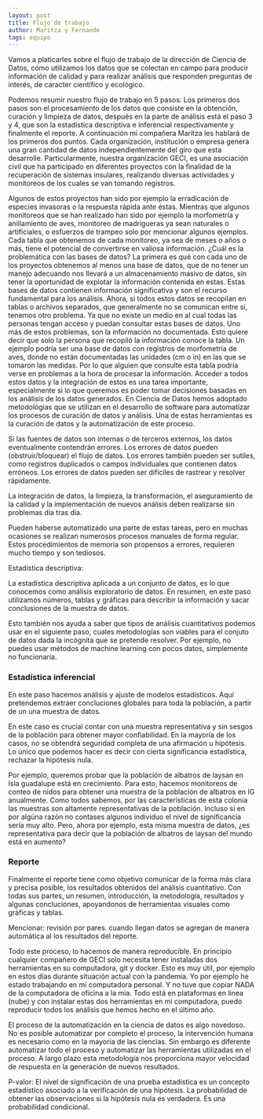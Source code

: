 ```yaml
---
layout: post
title: Flujo de trabajo
author: Maritza y Fernando
tags: equipo
---
```


Vamos a platicarles sobre el flujo de trabajo de la dirección de Ciencia de Datos, cómo utilizamos
los datos que se colectan en campo para producir información de calidad y para realizar análisis que
responden preguntas de interés, de caracter científico y ecológico.

Podemos resumir nuestro flujo de trabajo en 5 pasos: Los primeros dos pasos son el procesamiento de
los datos que consiste en la obtención, curación y limpieza de datos, después en la parte de
análisis está el paso 3 y 4, que son la estadística descriptiva e inferencial respectivamente y
finalmente el reporte. A continuación mi compañera Maritza les hablará de los primeros dos puntos.
Cada organización, institución o empresa genera una gran cantidad de datos independientemente del
giro que esta desarrolle. Particularmente, nuestra organización GECI, es una asociación civil que ha
participado en diferentes proyectos con la finalidad de la recuperación de sistemas insulares,
realizando diversas actividades y monitoreos de los cuales se van tomando registros.

Algunos de estos proyectos han sido por ejemplo la erradicación de especies invasoras o la respuesta
rápida ante éstas. Mientras que algunos monitoreos que se han realizado han sido por ejemplo la
morfometría y anillamiento de aves, monitoreo de madrigueras ya sean naturales o artificiales, o
esfuerzos de trampeo solo por mencionar algunos ejemplos.
Cada tabla que obtenemos de cada monitoreo, ya sea de meses o años o más, tiene el potencial de
convertirse en valiosa información. ¿Cuál es la problemática con las bases de datos? La primera es
qué con cada uno de los proyectos obtenemos al menos una base de datos, que de no tener un manejo
adecuando nos llevará a un almacenamiento masivo de datos, sin tener la oportunidad de explotar la
información contenida en estas. Estas bases de datos contienen información significativa y son el
recurso fundamental para los análisis. Ahora, si todos estos datos se recopilan en tablas o archivos
separados, que generalmente no se comunican entre sí, tenemos otro problema. Ya que no existe un
medio en al cual todas las personas tengan acceso y puedan consultar estas bases de datos. Uno más
de estos problemas, son la información no documentada. Esto quiere decir que solo la persona que
recopiló la información conoce la tabla. Un ejemplo podría ser una base de datos con registros de
morfometría de aves, donde no están documentadas las unidades (cm o in) en las que se tomaron las
medidas. Por lo que alguien que consulte esta tabla podría verse en problemas a la hora de procesar
la información. Acceder a todos estos datos y la integración de estos es una tarea importante,
especialmente si lo que queremos es poder tomar decisiones basadas en los análisis de los datos
generados.
En Ciencia de Datos hemos adoptado metodológias que se utilizan en el desarrollo de software para
automatizar los procesos de curación de datos y análisis. Una de estas herramientas es la curación
de datos y la automatización de este proceso.


Si las fuentes de datos son internas o de terceros externos, los datos eventualmente contendrán
errores. Los errores de datos pueden (obstruir/bloquear) el flujo de datos. Los errores también
pueden ser sutiles, como registros duplicados o campos individuales que contienen datos erróneos.
Los errores de datos pueden ser difíciles de rastrear y resolver rápidamente.

La integración de datos, la limpieza, la transformación, el aseguramiento de la calidad y la
implementación de nuevos análisis deben realizarse sin problemas día tras día.

Pueden haberse automatizado una parte de estas tareas, pero en muchas ocasiones se realizan
numerosos procesos manuales de forma regular. Estos procedimientos de memoria son propensos a
errores, requieren mucho tiempo y son tediosos.

Estadística descriptiva:

La estadística descriptiva aplicada a un conjunto de datos, es lo que conocemos como análisis
exploratorio de datos. En resumen, en este paso utilizamos números, tablas y gráficas para describir
la información y sacar conclusiones de la muestra de datos. 

Esto también nos ayuda a saber que tipos de análisis cuantitativos podemos usar en el siguiente
paso,  cuales metodologías son viables para el conjuto de datos dada la incógnita que se pretende
resolver. Por ejemplo, no puedes usar métodos de machine learning con pocos datos, simplemente no
funcionaría.

### Estadística inferencial

En este paso hacemos análisis y ajuste de modelos estadísticos. Aquí pretendemos extraer
concluciones globales para toda la población, a partir de un una muestra de datos.

En este caso es crucial contar con una muestra representativa y sin sesgos de la población para
obtener mayor confiabilidad. En la mayoría de los casos, no se obtendrá seguridad completa de una
afirmación u hipótesis. Lo único que podemos hacer es decir con cierta significancia estadística,
rechazar la hipótesis nula.

Por ejemplo, queremos probar que la población de albatros de laysan en Isla guadalupe está en
crecimiento. Para esto, hacemos monitoreos de conteo de nidos para obtener una muestra de la
población de albatros en IG anualmente. Como todos sabemos, por las características de esta colonia
las muestras son altamente representativas de la población. Incluso si en por algúna razón no
contases algunos individuo el nivel de significancia sería muy alto. Pero, ahora por ejemplo, esta
misma muestra de datos, ¿es representativa para decir que la población de albatros de laysan del
mundo está en aumento? 

### Reporte

Finalmente el reporte tiene como objetivo comunicar de la forma más clara y precisa posible, los
resultados obtenidos del análisis cuantitativo. Con todas sus partes, un resumen, introducción, la
metodología, resultados y algunas concluciones, apoyandonos de herramientas visuales como gráficas y
tablas.

Mencionar: revisión por pares. cuando llegan datos se agregan de manera automática al los resultados
del reporte.

Todo este proceso, lo hacemos de manera reproducible. En principio cualquier compañero de GECI solo
necesita tener instaladas dos herramientas en su computadora, git y docker. Esto es muy útil, por
ejemplo en estos días durante situación actual con la pandemia. Yo por ejemplo he estado trabajando
en mi computadora personal. Y no tuve que copiar NADA de la computadora de oficina a la mia. Todo
está en plataformas en linea (nube) y con instalar estas dos herramientas en mi computadora, puedo
reproducir todos los análisis que hemos hecho en el último año.

El proceso de la automatización en la ciencia de datos es algo novedoso. No es posible automatizar
por completo el proceso, la intervención humana es necesario como en la mayoría de las ciencias. Sin
embargo es diferente automatizar todo el proceso y automatizar las herramientas utilizadas en el
proceso. A largo plazo esta metodología nos proporciona mayor velocidad de respuesta en la
generación de nuevos resultados.

P-valor: El nivel de significación de una prueba estadística es un concepto estadístico asociado a
la verificación de una hipótesis. La probabilidad de obtener las observaciones si la hipótesis nula
es verdadera. Es una probabilidad condicional.

